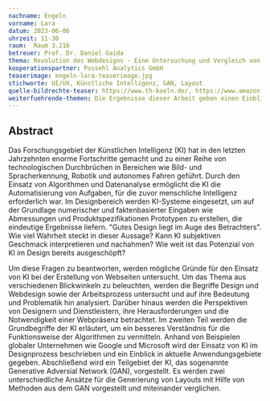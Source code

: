 ```yaml
---
nachname: Engeln
vorname: Lara
datum: 2023-06-06
uhrzeit: 11-30
raum:  Raum 3.216
betreuer: Prof. Dr. Daniel Gaida
thema: Revolution des Webdesigns - Eine Untersuchung und Vergleich von GAN-Methoden zur Generierung von Layouts in der künstlichen Intelligenz
kooperationspartner: Possehl Analytics GmbH
teaserimage: engeln-lara-teaserimage.jpg
stichworte: UI/UX, Künstliche Intelligenz, GAN, Layout 
quelle-bildrechte-teaser: https://www.th-koeln.de/, https://www.amazon.de/, https://www.zalando.de/
weiterfuehrende-themen: Die Ergebnisse dieser Arbeit geben einen Einblick in die Entwicklung und Integration von KI-Methoden in die kreative Arbeit von Designern. Es könnte weiter untersucht werden, wie bestehende Systeme verbessert werden können. Eine Möglichkeit wäre die Analyse von Nutzerfeedback, um dieses in Generierungsalgorithmen zu integrieren und so die Qualität von Prototypen zu verbessern. Obwohl sich diese Arbeit auf Webdesign konzentriert, könnte die Forschung auf andere Designbereiche wie Industriedesign, Grafikdesign oder Modedesign ausgeweitet werden. Es wäre interessant zu untersuchen, wie KI-Methoden in diesen Bereichen eingesetzt werden können, um den Designprozess zu unterstützen und zu verbessern.
---
```


## Abstract

Das Forschungsgebiet der Künstlichen Intelligenz (KI) hat in den letzten Jahrzehnten enorme Fortschritte gemacht und zu einer Reihe von technologischen Durchbrüchen in Bereichen wie Bild- und Spracherkennung, Robotik und autonomes Fahren geführt. Durch den Einsatz von Algorithmen und Datenanalyse ermöglicht die KI die Automatisierung von Aufgaben, für die zuvor menschliche Intelligenz erforderlich war. Im Designbereich werden KI-Systeme eingesetzt, um auf der Grundlage numerischer und faktenbasierter Eingaben wie Abmessungen und Produktspezifikationen Prototypen zu erstellen, die eindeutige Ergebnisse liefern. 
"Gutes Design liegt im Auge des Betrachters". Wie viel Wahrheit steckt in dieser Aussage? Kann KI subjektiven Geschmack interpretieren und nachahmen? Wie weit ist das Potenzial von KI im Design bereits ausgeschöpft?

Um diese Fragen zu beantworten, werden mögliche Gründe für den Einsatz von KI bei der Erstellung von Webseiten untersucht. Um das Thema aus verschiedenen Blickwinkeln zu beleuchten, werden die Begriffe Design und Webdesign sowie der Arbeitsprozess untersucht und auf ihre Bedeutung und Problematik hin analysiert. Darüber hinaus werden die Perspektiven von Designern und Dienstleistern, ihre Herausforderungen und die Notwendigkeit einer Webpräsenz betrachtet. Im zweiten Teil werden die Grundbegriffe der KI erläutert, um ein besseres Verständnis für die Funktionsweise der Algorithmen zu vermitteln. Anhand von Beispielen globaler Unternehmen wie Google und Microsoft wird der Einsatz von KI im Designprozess beschrieben und ein Einblick in aktuelle Anwendungsgebiete gegeben. Abschließend wird ein Teilgebiet der KI, das sogenannte Generative Adversial Network (GAN), vorgestellt. Es werden zwei unterschiedliche Ansätze für die Generierung von Layouts mit Hilfe von Methoden aus dem GAN vorgestellt und miteinander verglichen.



